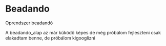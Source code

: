 # Beadando
Oprendszer beadandó

A beadando_alap az már kűködő képes de még próbálom fejleszteni csak elakadtam benne, de próbálom kigooglizni 
